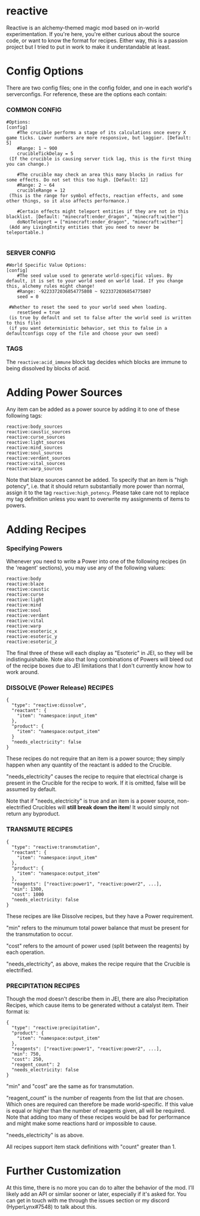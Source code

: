 # reactive
 
Reactive is an alchemy-themed magic mod based on in-world experimentation. 
If you're here, you're either curious about the source code, or want to know the format for recipes.
Either way, this is a passion project but I tried to put in work to make it understandable at least. 

# Config Options
There are two config files; one in the config folder, and one in each world's serverconfigs. For reference, these are the options each contain:
### COMMON CONFIG
```
#Options:
[config]
	#The crucible performs a stage of its calculations once every X game ticks. Lower numbers are more responsive, but laggier. [Default: 5]
	#Range: 1 ~ 900
	crucibleTickDelay = 5
 (If the crucible is causing server tick lag, this is the first thing you can change.)
 
	#The crucible may check an area this many blocks in radius for some effects. Do not set this too high. [Default: 12]
	#Range: 2 ~ 64
	crucibleRange = 12
 (This is the range for symbol effects, reaction effects, and some other things, so it also affects performance.)
 
	#Certain effects might teleport entities if they are not in this blacklist. [Default: "minecraft:ender_dragon", "minecraft:wither"]
	doNotTeleport = ["minecraft:ender_dragon", "minecraft:wither"]
 (Add any LivingEntity entities that you need to never be teleportable.)
 
```
### SERVER CONFIG
```
#World Specific Value Options:
[config]
	#The seed value used to generate world-specific values. By default, it is set to your world seed on world load. If you change this, alchemy rules might change!
	#Range: -9223372036854775808 ~ 9223372036854775807
	seed = 0

 #Whether to reset the seed to your world seed when loading.
	resetSeed = true 
 (is true by default and set to false after the world seed is written to this file)
 (if you want deterministic behavior, set this to false in a defaultconfigs copy of the file and choose your own seed)

```
### TAGS
The ```reactive:acid_immune``` block tag decides which blocks are immune to being dissolved by blocks of acid.

# Adding Power Sources
Any item can be added as a power source by adding it to one of these following tags:
```
reactive:body_sources
reactive:caustic_sources
reactive:curse_sources
reactive:light_sources
reactive:mind_sources
reactive:soul_sources
reactive:verdant_sources
reactive:vital_sources
reactive:warp_sources
```
Note that blaze sources cannot be added.
To specify that an item is "high potency", i.e. that it should return substantially more power than normal, assign it to the tag ```reactive:high_potency```.
Please take care not to replace my tag definition unless you want to overwrite my assignments of items to powers.

# Adding Recipes
### Specifying Powers
Whenever you need to write a Power into one of the following recipes 
(in the 'reagent' sections), you may use any of the following values:
```
reactive:body
reactive:blaze
reactive:caustic
reactive:curse
reactive:light
reactive:mind
reactive:soul
reactive:verdant
reactive:vital
reactive:warp
reactive:esoteric_x
reactive:esoteric_y
reactive:esoteric_z
```
The final three of these will each display as "Esoteric" in JEI, so they will be indistinguishable. Note also that long combinations of Powers will bleed out of the recipe boxes due to JEI limitations that I don't currently know how to work around.
### DISSOLVE (Power Release) RECIPES
```
{
  "type": "reactive:dissolve",
  "reactant": {
    "item": "namespace:input_item"
  },
  "product": {
    "item": "namespace:output_item"
  }
  "needs_electricity": false
}
```
These recipes do not require that an item is a power source; they simply happen when any quantity of the reactant is added to the Crucible.

"needs_electricity" causes the recipe to require that electrical charge is present in the Crucible for the recipe to work. If it is omitted, false will be assumed by default.

Note that if "needs_electricity" is true and an item is a power source, non-electrified Crucibles will **still break down the item**! It would simply not return any byproduct.
### TRANSMUTE RECIPES
```
{
  "type": "reactive:transmutation",
  "reactant": {
    "item": "namespace:input_item"
  },
  "product": {
    "item": "namespace:output_item"
  },
  "reagents": ["reactive:power1", "reactive:power2", ...],
  "min": 1300,
  "cost": 1000
  "needs_electricity: false
}
```
These recipes are like Dissolve recipes, but they have a Power requirement.

"min" refers to the minumum total power balance that must be present for the transmutation to occur.

"cost" refers to the amount of power used (split between the reagents) by each operation.

"needs_electricity", as above, makes the recipe require that the Crucible is electrified.

### PRECIPITATION RECIPES
Though the mod doesn't describe them in JEI, there are also Precipitation Recipes, which cause items to be generated without a catalyst item. Their format is:
```
{
  "type": "reactive:precipitation",
  "product": {
    "item": "namespace:output_item"
  },
  "reagents": ["reactive:power1", "reactive:power2", ...],
  "min": 750,
  "cost": 250,
  "reagent_count": 2
  "needs_electricity: false
}
```
"min" and "cost" are the same as for transmutation.

"reagent_count" is the number of reagents from the list that are chosen. Which ones are required can therefore be made world-specific. If this value is equal or higher than the number of reagents given, all will be required. Note that adding too many of these recipes would be bad for performance and might make some reactions hard or impossible to cause.

"needs_electricity" is as above.

All recipes support item stack definitions with "count" greater than 1.
# Further Customization
At this time, there is no more you can do to alter the behavior of the mod. I'll likely add an API or similar sooner or later, especially if it's asked for. You can get in touch with me through the issues section or my discord (HyperLynx#7548) to talk about this.
